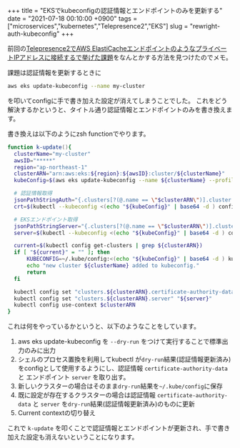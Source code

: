 +++
title = "EKSでkubeconfigの認証情報とエンドポイントのみを更新する"
date = "2021-07-18 00:10:00 +0900"
tags = ["microservices","kubernetes","Telepresence2","EKS"]
slug = "rewright-auth-kubeconfig"
+++

前回の[Telepresence2でAWS ElastiCacheエンドポイントのようなプライベートIPアドレスに接続するで挙げた課題](https://www.biosugar0.com/posts/2021/07/telepresence2-also-proxy/#%E6%AE%8B%E3%81%95%E3%82%8C%E3%81%9F%E8%AA%B2%E9%A1%8C)をなんとかする方法を見つけたのでメモ。

課題は認証情報を更新するときに

```bash
aws eks update-kubeconfig --name my-cluster
```

を叩いてconfigに手で書き加えた設定が消えてしまうことでした。
これをどう解決するかというと、タイトル通り認証情報とエンドポイントのみを書き換えます。

<!--more-->

書き換えは以下のようにzsh functionでやります。

```zsh
function k-update(){
  clusterName="my-cluster"
  awsID="*****"
  region="ap-northeast-1"
  clusterARN="arn:aws:eks:${region}:${awsID}:cluster/${clusterName}"
  kubeConfig=$(aws eks update-kubeconfig --name ${clusterName} --profile prd-admin --dry-run | base64)

  # 認証情報取得
  jsonPathStringAuth="{.clusters[?(@.name == \"$clusterARN\")].cluster.certificate-authority-data}"
  crt=$(kubectl --kubeconfig <(echo "${kubeConfig}" | base64 -d ) config view --raw -o jsonpath="${jsonPathStringAuth}")

  # EKSエンドポイント取得
  jsonPathStringServer="{.clusters[?(@.name == \"$clusterARN\")].cluster.server}"
  server=$(kubectl --kubeconfig <(echo "${kubeConfig}" | base64 -d ) config view --raw -o jsonpath="${jsonPathStringServer}")

  current=$(kubectl config get-clusters | grep ${clusterARN})
  if [ "${current}" = "" ]; then
      KUBECONFIG=~/.kube/config:<(echo "${kubeConfig}" | base64 -d ) kubectl config view --raw >| ~/.kube/config
      echo "new cluster ${clusterName} added to kubeconfig."
      return
  fi

  kubectl config set "clusters.${clusterARN}.certificate-authority-data" "${crt}"
  kubectl config set "clusters.${clusterARN}.server" "${server}"
  kubectl config use-context $clusterARN
}
```

これは何をやっているかというと、以下のようなことをしています。

1. aws eks update-kubeconfig を `--dry-run` をつけて実行することで標準出力のみに出力
2. シェルのプロセス置換を利用してkubectl が`dry-run`結果(認証情報更新済み)をconfigとして使用するようにし、認証情報 `certificate-authority-data` と エンドポイント `server` を取り出す。
3. 新しいクラスターの場合はそのまま`dry-run`結果を`~/.kube/config`に保存
4. 既に設定が存在するクラスターの場合は認証情報 `certificate-authority-data` と `server` を`dry-run`結果(認証情報更新済み)のものに更新
5. Current contextの切り替え

これで `k-update` を叩くことで認証情報とエンドポイントが更新され、手で書き加えた設定も消えないということになります。
